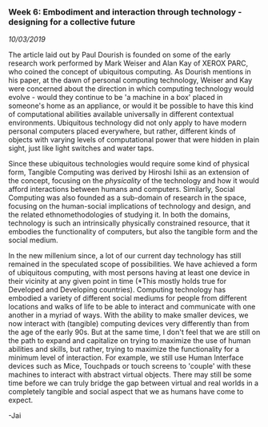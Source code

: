 ### Week 6: Embodiment and interaction through technology - designing for a collective future
_10/03/2019_

The article laid out by Paul Dourish is founded on some of the early research work performed by Mark Weiser and Alan Kay of XEROX PARC, who coined the concept of ubiquitous computing. As Dourish mentions in his paper, at the dawn of personal computing technology, Weiser and Kay were concerned about the direction in which computing technology would evolve - would they continue to be 'a machine in a box' placed in someone's home as an appliance, or would it be possible to have this kind of computational abilities available universally in different contextual environments. Ubiquitous technology did not only apply to have modern personal computers placed everywhere, but rather, different kinds of objects with varying levels of computational power that were hidden in plain sight, just like light switches and water taps.

Since these ubiquitous technologies would require some kind of physical form, Tangible Computing was derived by Hiroshi Ishii as an extension of the concept, focusing on the _physicality_ of the technology and how it would afford interactions between humans and computers. Similarly, Social Computing was also founded as a sub-domain of research in the space, focusing on the human-social implications of technology and design, and the related ethnomethodologies of studying it. In both the domains, technology is such an intrinsically physically constrained resource, that it embodies the functionality of computers, but also the tangible form and the social medium.

In the new millenium since, a lot of our current day technology has still remained in the speculated scope of possibilities. We have achieved a form of ubiquitous computing, with most persons having at least one device in their vicinity at any given point in time (\*This mostly holds true for Developed and Developing countries). Computing technology has embodied a variety of different social mediums for people from different locations and walks of life to be able to interact and communicate with one another in a myriad of ways. With the ability to make smaller devices, we now interact with (tangible) computing devices very differently than from the age of the early 90s. But at the same time, I don't feel that we are still on the path to expand and capitalize on trying to maximize the use of human abilities and skills, but rather, trying to maximize the functionality for a minimum level of interaction. For example, we still use Human Interface devices such as Mice, Touchpads or touch screens to 'couple' with these machines to interact with abstract virtual objects. There may still be some time before we can truly bridge the gap between virtual and real worlds in a completely tangible and social aspect that we as humans have come to expect.

\-Jai
